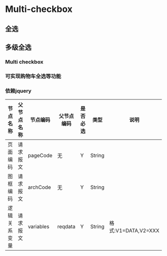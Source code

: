 # Multi-checkbox
## 全选
## 多级全选  
### Multi checkbox  
### 可实现购物车全选等功能
### 依赖jquery
|节点名称|父节点名称|节点编码|父节点编码|是否必选|类型|说明|
|-|-|-|-|-|-|-|
|页面编码|请求报文|pageCode|无|Y|String||
|图框编码|请求报文|archCode|无|Y|String||
|逻辑关系变量|请求报文|variables|reqdata|Y|String|格式:V1=DATA,V2=XXX|
